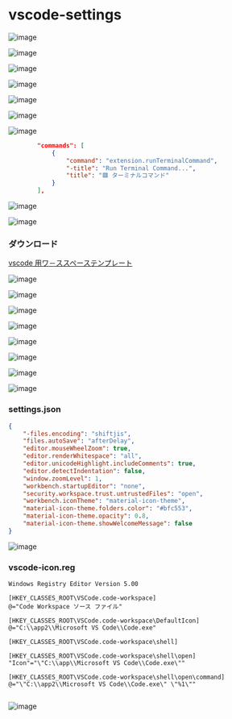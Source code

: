 # vscode-settings

![image](https://user-images.githubusercontent.com/1501327/158923759-b2b8453b-a83e-4120-93b1-56f20475202b.png)

![image](https://user-images.githubusercontent.com/1501327/156951152-c310fe78-87b7-413b-a99a-1dc1fd3f55e3.png)

![image](https://user-images.githubusercontent.com/1501327/156951355-9678fd88-980f-4b69-8e17-229757db1de2.png)

![image](https://user-images.githubusercontent.com/1501327/156951268-0755695a-b502-4d79-b3a4-d200e6940f9e.png)

![image](https://user-images.githubusercontent.com/1501327/156951541-8005c5a6-1092-47a6-858d-29d4d6ca8456.png)

![image](https://user-images.githubusercontent.com/1501327/156951719-32102d19-5e2d-4bf8-87bc-2d6c7743c37d.png)

![image](https://user-images.githubusercontent.com/1501327/156952057-8becd434-f998-4d2e-ba0d-b8d214476e6a.png)
```json
		"commands": [
			{
				"command": "extension.runTerminalCommand",
				"-title": "Run Terminal Command...",
				"title": "🟥 ターミナルコマンド"
			}
		],
```
![image](https://user-images.githubusercontent.com/1501327/156953377-5f236079-ca2c-4364-b876-e5e4d26bb8a2.png)

![image](https://user-images.githubusercontent.com/1501327/156953674-133664da-f61f-4995-ad6d-cf2644b86ad7.png)



### ダウンロード
[vscode 用ワ－ススペーステンプレート](https://github.com/winofsql/subject)

![image](https://user-images.githubusercontent.com/1501327/156952692-e577f2f1-edee-4c72-9803-a467d0609875.png)

![image](https://user-images.githubusercontent.com/1501327/156955258-4a5992f1-2b10-459a-baa8-e522cf2eefa8.png)

![image](https://user-images.githubusercontent.com/1501327/156955190-92e14c26-c7e5-48ba-a5df-cbd5044d8dbb.png)

![image](https://user-images.githubusercontent.com/1501327/156955381-4bed881a-809b-433e-b548-2855804f4b39.png)

![image](https://user-images.githubusercontent.com/1501327/156955452-a837249e-6a87-46aa-b9cd-34b99f17f126.png)

![image](https://user-images.githubusercontent.com/1501327/156955541-30153aa2-c39d-4432-b7d0-1dbdc7c7d2dd.png)

![image](https://user-images.githubusercontent.com/1501327/156957195-29a43539-b5bf-48db-9f8b-99ae7479bd46.png)

![image](https://user-images.githubusercontent.com/1501327/156957355-5fb32419-9b4e-4066-a639-14038a3637ae.png)

### settings.json
```json
{
    "-files.encoding": "shiftjis",
    "files.autoSave": "afterDelay",
    "editor.mouseWheelZoom": true,
    "editor.renderWhitespace": "all",
    "editor.unicodeHighlight.includeComments": true,
    "editor.detectIndentation": false,
    "window.zoomLevel": 1,
    "workbench.startupEditor": "none",
    "security.workspace.trust.untrustedFiles": "open",
    "workbench.iconTheme": "material-icon-theme",
    "material-icon-theme.folders.color": "#bfc553",
    "material-icon-theme.opacity": 0.8,
    "material-icon-theme.showWelcomeMessage": false
}
```

![image](https://user-images.githubusercontent.com/1501327/156961781-999040d9-8edf-46ea-94fd-9027663fdff1.png)

### vscode-icon.reg
```reg
Windows Registry Editor Version 5.00

[HKEY_CLASSES_ROOT\VSCode.code-workspace]
@="Code Workspace ソース ファイル"

[HKEY_CLASSES_ROOT\VSCode.code-workspace\DefaultIcon]
@="C:\\app2\\Microsoft VS Code\\Code.exe"

[HKEY_CLASSES_ROOT\VSCode.code-workspace\shell]

[HKEY_CLASSES_ROOT\VSCode.code-workspace\shell\open]
"Icon"="\"C:\\app\\Microsoft VS Code\\Code.exe\""

[HKEY_CLASSES_ROOT\VSCode.code-workspace\shell\open\command]
@="\"C:\\app2\\Microsoft VS Code\\Code.exe\" \"%1\""


```

![image](https://user-images.githubusercontent.com/1501327/158924632-9de83715-b611-49e5-81c2-33efc437e074.png)
